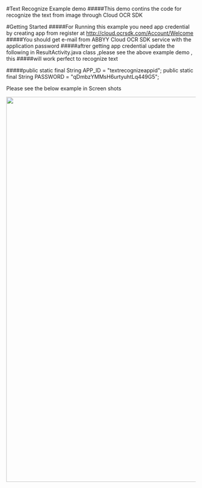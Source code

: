 #Text Recognize Example demo
#####This demo contins the code for recognize the text from image through Cloud OCR SDK

#Getting Started
#####For Running this example you need app credential by creating app from register at http://cloud.ocrsdk.com/Account/Welcome 
#####You should get e-mail from ABBYY Cloud OCR SDK service with the application password
#####aftrer getting app credential update the following in ResultActivity.java class ,please see the above example demo , this #####will work perfect to recognize text

#####public static final String APP_ID  = "textrecognizeappid";
public static final String PASSWORD  = "qDmbzYMMsH6urtyuhtLq449G5";


Please see the below example in Screen shots

<img src="https://raw.githubusercontent.com/ghanshyam34/TextRecognizeApiExample/master/Screenshot_20190814_130836_com.twende.jpg" data-canonical-src="https://raw.githubusercontent.com/ghanshyam34/TextRecognizeApiExample/master/Screenshot_20190814_130836_com.twende.jpg" width="512" height="1024" />
